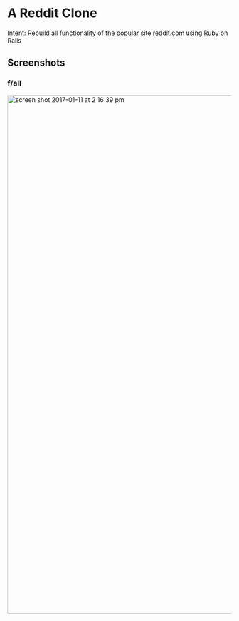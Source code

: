 # A Reddit Clone
Intent: Rebuild all functionality of the popular site reddit.com using Ruby on Rails

## Screenshots
### f/all
<img width="1164" alt="screen shot 2017-01-11 at 2 16 39 pm" src="https://cloud.githubusercontent.com/assets/17089983/21867052/c84b0ca2-d809-11e6-8544-754f17594d62.png">


